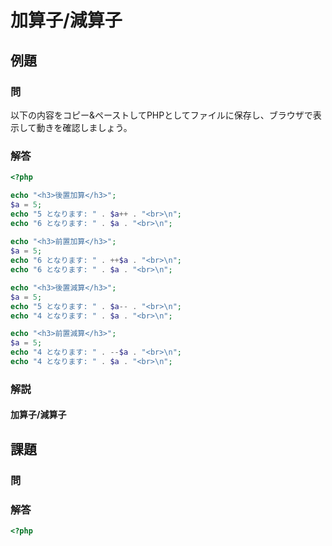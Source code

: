 # 加算子/減算子

## 例題
### 問
以下の内容をコピー&ペーストしてPHPとしてファイルに保存し、ブラウザで表示して動きを確認しましょう。

### 解答
```php
<?php

echo "<h3>後置加算</h3>";
$a = 5;
echo "5 となります: " . $a++ . "<br>\n";
echo "6 となります: " . $a . "<br>\n";
 
echo "<h3>前置加算</h3>";
$a = 5;
echo "6 となります: " . ++$a . "<br>\n";
echo "6 となります: " . $a . "<br>\n";

echo "<h3>後置減算</h3>";
$a = 5;
echo "5 となります: " . $a-- . "<br>\n";
echo "4 となります: " . $a . "<br>\n";

echo "<h3>前置減算</h3>";
$a = 5;
echo "4 となります: " . --$a . "<br>\n";
echo "4 となります: " . $a . "<br>\n";

```

### 解説
#### 加算子/減算子


## 課題
### 問


### 解答
```php
<?php


```
